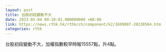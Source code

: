 ```yaml
---
layout: post
title: 台股初段變動不大
date: 2023-05-04 09:10:01.000000000 +08:00
link: https://news.rthk.hk/rthk/ch/component/k2/1699087-20230504.htm
categories: rthk
---
```


台股初段變動不大，加權指數較早時報15557點，升4點。
